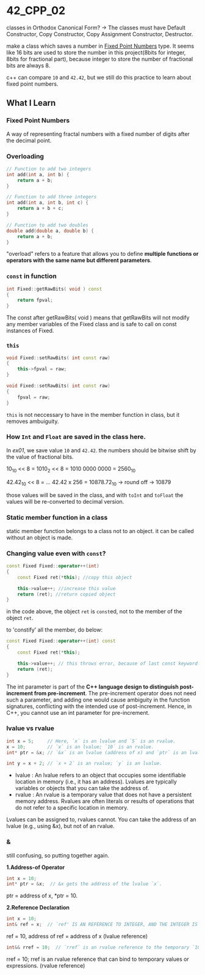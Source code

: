 # 42_CPP_02
classes in Orthodox Canonical Form? -> The classes must have Default Constructor, Copy Constructor, Copy Assignment Constructor, Destructor.

make a class which saves a number in [Fixed Point Numbers](https://web.archive.org/web/20231224143018/https://inst.eecs.berkeley.edu/~cs61c/sp06/handout/fixedpt.html) type.
It seems like 16 bits are used to store the number in this project(8bits for integer, 8bits for fractional part), because integer to store the number of fractional bits are always 8.

c++ can compare `10` and `42.42`, but we still do this practice to learn about fixed point numbers.

## What I Learn
### Fixed Point Numbers
A way of representing fractal numbers with a fixed number of digits after the decimal point.
### Overloading 
```c++
// Function to add two integers
int add(int a, int b) {
    return a + b;
}

// Function to add three integers
int add(int a, int b, int c) {
    return a + b + c;
}

// Function to add two doubles
double add(double a, double b) {
    return a + b;
}
```
"overload" refers to a feature that allows you to define **multiple functions or operators with the same name but different parameters**. 


### `const` in function
```c++
int Fixed::getRawBits( void ) const
{
	return fpval;
}
```
The const after getRawBits( void ) means that getRawBits will not modify any member variables of the Fixed class and is safe to call on const instances of Fixed.

### `this`
```c++
void Fixed::setRawBits( int const raw)
{
	this->fpval = raw;
}
```

```c++
void Fixed::setRawBits( int const raw)
{
	fpval = raw;
}
```

`this` is not neccessary to have in the member function in class, but it removes ambuiguity.<br/>

### How `Int` and `Float` are saved in the class here.
In *ex01*, we save value `10` and `42.42`. the numbers should be bitwise shift by the value of fractional bits.

10<sub>10</sub> << 8 = 1010<sub>2</sub> << 8 = 1010 0000 0000 = 2560<sub>10</sub>

42.42<sub>10</sub> << 8 = ... 42.42 x 256  = 10878.72<sub>10</sub> -> round off -> 10879

those values will be saved in the class, and with `toInt` and `toFloat` the values will be re-converted to decimal version.


### Static member function in a class
static member function belongs to a class not to an object. it can be called without an object is made.

### Changing value even with `const`?

```c++
const Fixed	Fixed::operator++(int)
{
	const Fixed	ret(*this); //copy this object 

	this->value++; //increase this value
	return (ret); //return copied object
}
```

in the code above, the object `ret` is `const`ed, not to the member of the object `ret`.

to 'constify' all the member, do below:

```c++
const Fixed	Fixed::operator++(int) const
{
	const Fixed	ret(*this);

	this->value++; // this throws error, because of last const keyword in function name
	return (ret);
}
```

The int parameter is part of the **C++ language design to distinguish post-increment from pre-increment**. The pre-increment operator does not need such a parameter, and adding one would cause ambiguity in the function signatures, conflicting with the intended use of post-increment. Hence, in C++, you cannot use an int parameter for pre-increment.

### lvalue vs rvalue 

```c++
int x = 5;     // Here, `x` is an lvalue and `5` is an rvalue.
x = 10;        // `x` is an lvalue; `10` is an rvalue.
int* ptr = &x; // `&x` is an lvalue (address of x) and `ptr` is an lvalue.

int y = x + 2; // `x + 2` is an rvalue; `y` is an lvalue.
```
* lvalue : An lvalue refers to an object that occupies some identifiable location in memory (i.e., it has an address). Lvalues are typically variables or objects that you can take the address of.
* rvalue : An rvalue is a temporary value that does not have a persistent memory address. Rvalues are often literals or results of operations that do not refer to a specific location in memory.

Lvalues can be assigned to, rvalues cannot. You can take the address of an lvalue (e.g., using &x), but not of an rvalue.

### &
still confusing, so putting together again.

**1.Address-of Operator**
```c++
int x = 10;
int* ptr = &x;  // &x gets the address of the lvalue `x`.
```
ptr = address of x, *ptr = 10.

**2.Reference Declaration**

```c++
int x = 10;
int& ref = x;  // `ref' IS AN REFERENCE TO INTEGER, AND THE INTEGER IS `x`.
```
ref = 10, address of ref = address of x (lvalue reference)


```c++
int&& rref = 10;  // `rref` is an rvalue reference to the temporary `10`.
```
rref = 10; rref is an rvalue reference that can bind to temporary values or expressions. (rvalue reference)

